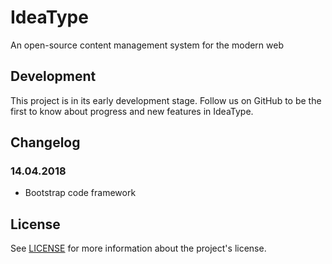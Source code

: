# IdeaType
An open-source content management system for the modern web

## Development
This project is in its early development stage. Follow us on GitHub to be the first to know about progress and new features in IdeaType.

## Changelog
### 14.04.2018
* Bootstrap code framework

## License
See [LICENSE](LICENSE) for more information about the project's license.
 
